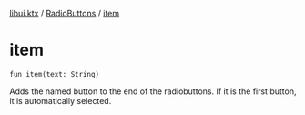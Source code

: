[libui.ktx](../README.md) / [RadioButtons](README.md) / [item](item.md)

# item

`fun item(text: String)`

Adds the named button to the end of the radiobuttons.
If it is the first button, it is automatically selected.

